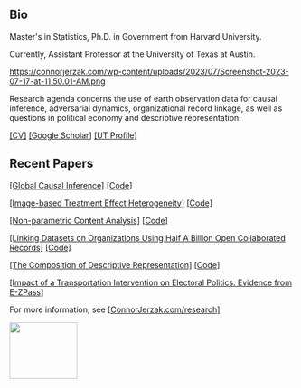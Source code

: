 <!--
**cjerzak/cjerzak** is a ✨ _special_ ✨ repository because its `README.md` (this file) appears on your GitHub profile.
-->

## Bio
Master's in Statistics, Ph.D. in Government from Harvard University. 

Currently, Assistant Professor at the University of Texas at Austin. 

https://connorjerzak.com/wp-content/uploads/2023/07/Screenshot-2023-07-17-at-11.50.01-AM.png

Research agenda concerns the use of earth observation data for causal inference, adversarial dynamics, organizational record linkage, as well as questions in political economy and descriptive representation. 

[[CV]](https://connorjerzak.com/bio-cv/) [[Google Scholar]](https://scholar.google.com/citations?user=8mpaH74AAAAJ&hl=en) [[UT Profile]](https://liberalarts.utexas.edu/government/faculty/ctj583) 

## Recent Papers 
[[Global Causal Inference]](https://arxiv.org/pdf/2301.12985.pdf) [[Code]](https://github.com/cjerzak/causalimages-software)

[[Image-based Treatment Effect Heterogeneity]](https://arxiv.org/pdf/2206.06417.pdf) [[Code]](https://github.com/cjerzak/causalimages-software)

[[Non-parametric Content Analysis]](https://www.cambridge.org/core/journals/political-analysis/article/abs/an-improved-method-of-automated-nonparametric-content-analysis-for-social-science/D3C7441B17313F6E33A7BF2E781B5086) [[Code]](https://github.com/iqss-research/readme-software)

[[Linking Datasets on Organizations Using Half A Billion Open Collaborated Records]](https://arxiv.org/abs/2302.02533) [[Code]](https://github.com/cjerzak/LinkOrgs-software)

[[The Composition of Descriptive Representation]](https://osf.io/preprints/socarxiv/9hqnp) [[Code]](https://github.com/cjerzak/DescriptiveRepresentationCalculator-software)

[[Impact of a Transportation Intervention on Electoral Politics: Evidence from E-ZPass]](https://connorjerzak.com/wp-content/uploads/2022/12/PoliticalEffects_EZPass.pdf)

For more information, see [[ConnorJerzak.com/research]](https://connorjerzak.com/research/)

<img src="https://connorjerzak.com/wp-content/uploads/2023/07/Screenshot-2023-07-17-at-11.50.01-AM.png" width="120" height="100">

